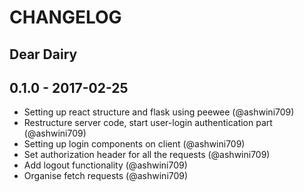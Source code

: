 # CHANGELOG

## Dear Dairy

## 0.1.0 - 2017-02-25
- Setting up react structure and flask using peewee (@ashwini709)
- Restructure server code, start user-login authentication part (@ashwini709)
- Setting up login components on client (@ashwini709)
- Set authorization header for all the requests (@ashwini709)
- Add logout functionality (@ashwini709)
- Organise fetch requests (@ashwini709)
